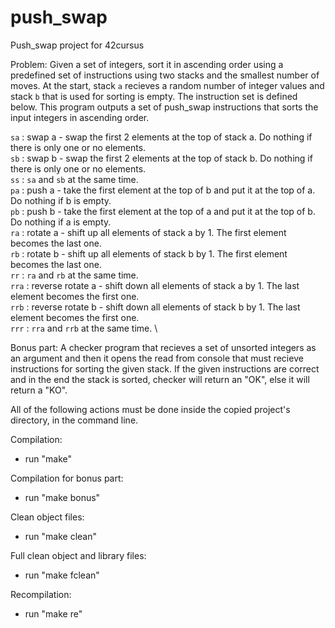 # push_swap
Push_swap project for 42cursus

Problem:
Given a set of integers, sort it in ascending order using a predefined set of instructions using two stacks and the smallest number of moves. At the start, stack ```a``` recieves a random number of integer values and stack ```b``` that is used for sorting is empty. The instruction set is defined below. This program outputs a set of push_swap instructions that sorts the input integers in ascending order.

```sa``` : swap a - swap the first 2 elements at the top of stack a. Do nothing if there is only one or no elements. \
```sb``` : swap b - swap the first 2 elements at the top of stack b. Do nothing if there is only one or no elements. \
```ss``` : ```sa``` and ```sb``` at the same time. \
```pa``` : push a - take the first element at the top of b and put it at the top of a. Do nothing if b is empty. \
```pb``` : push b - take the first element at the top of a and put it at the top of b. Do nothing if a is empty. \
```ra``` : rotate a - shift up all elements of stack a by 1. The first element becomes the last one. \
```rb``` : rotate b - shift up all elements of stack b by 1. The first element becomes the last one. \
```rr``` : ```ra``` and ```rb``` at the same time. \
```rra``` : reverse rotate a - shift down all elements of stack a by 1. The last element becomes the first one. \
```rrb``` : reverse rotate b - shift down all elements of stack b by 1. The last element becomes the first one. \
```rrr``` : ```rra``` and ```rrb``` at the same time. \

Bonus part:
A checker program that recieves a set of unsorted integers as an argument and then it opens the read from console that must recieve instructions for sorting the given stack. If the given instructions are correct and in the end the stack is sorted, checker will return an "OK", else it will return a "KO".

All of the following actions must be done inside the copied project's directory, in the command line.

Compilation:
- run "make"

Compilation for bonus part:
- run "make bonus"

Clean object files:
- run "make clean"

Full clean object and library files:
- run "make fclean"

Recompilation:
- run "make re"
